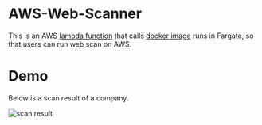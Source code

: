 # AWS-Web-Scanner
This is an AWS [lambda function](https://github.com/JimSolomon/AWS-Web-Scanner/blob/main/lambda.py) that calls [docker image](https://github.com/JimSolomon/AWS-Web-Scanner/blob/main/Dockerfile) runs in Fargate, so that users can run web scan on AWS.


# Demo
Below is a scan result of a company.

![scan result](https://github.com/JimSolomon/AWS-Web-Scanner/blob/main/Pasted%20image%2020230402120701.png)
